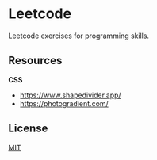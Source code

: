 # Leetcode

Leetcode exercises for programming skills.

## Resources

**CSS**

- https://www.shapedivider.app/
- https://photogradient.com/

## License

[MIT](./LICENSE)
